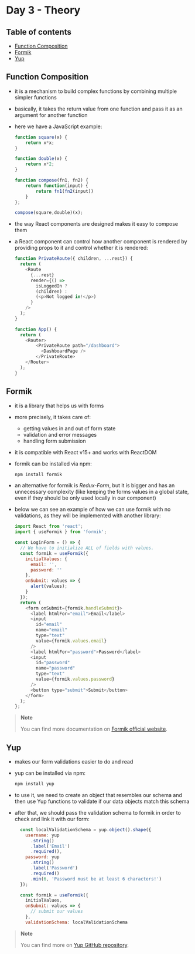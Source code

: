 # Day 3 - Theory

## Table of contents

- [Function Composition](#function-composition)
- [Formik](#formik)
- [Yup](#yup)

## Function Composition

- it is a mechanism to build complex functions by combining multiple simpler functions
- basically, it takes the return value from one function and pass it as an argument for another function
- here we have a JavaScript example:

  ```JavaScript
  function square(x) {
      return x*x;
  }

  function double(x) {
      return x*2;
  }

  function compose(fn1, fn2) {
      return function(input) {
          return fn1(fn2(input))
      }
  };

  compose(square,double)(x);
  ```

- the way React components are designed makes it easy to compose them
- a React component can control how another component is rendered by providing props to it and control whether it is rendered:

    ```JavaScript
    function PrivateRoute({ children, ...rest}) {
      return (
        <Route
          {...rest}
          render={() =>
            isLoggedIn ?
            (children) :
            (<p>Not logged in!</p>)
          }
        />
      );
    }

    function App() {
      return (
        <Router>
            <PrivateRoute path="/dashboard">
              <DashboardPage />
            </PrivateRoute>
        </Router>
      );
    }
    ```

## Formik

- it is a library that helps us with forms
- more precisely, it takes care of:
  - getting values in and out of form state
  - validation and error messages
  - handling form submission
- it is compatible with React v15+ and works with ReactDOM
- formik can be installed via npm:

  ```bash
  npm install formik
  ```

- an alternative for formik is *Redux-Form*, but it is bigger and has an unnecessary complexity (like keeping the forms values in a global state, even if they should be only used locally in our component)
- below we can see an example of how we can use formik with no validations, as they will be implemented with another library:

  ```JavaScript
  import React from 'react';
  import { useFormik } from 'formik';

  const LoginForm = () => {
    // We have to initialize ALL of fields with values.
    const formik = useFormik({
      initialValues: {
        email: '',
        password: ''
      },
      onSubmit: values => {
        alert(values);
      }
    });
    return (
      <form onSubmit={formik.handleSubmit}>
        <label htmlFor="email">Email</label>
        <input
          id="email"
          name="email"
          type="text"
          value={formik.values.email}
        />
        <label htmlFor="password">Password</label>
        <input
          id="password"
          name="password"
          type="text"
          value={formik.values.password}
        />
        <button type="submit">Submit</button>
      </form>
    );
  };
  ```

> **Note**
>
> You can find more documentation on [Formik official website](https://jaredpalmer.com/formik/docs/overview).

## Yup

- makes our form validations easier to do and read
- yup can be installed via npm:

  ```bash
  npm install yup
  ```

- to use it, we need to create an object that resembles our schema and then use Yup functions to validate if our data objects match this schema
- after that, we should pass the validation schema to formik in order to check and link it with our form:

  ```JavaScript
    const localValidationSchema = yup.object().shape({
      username: yup
        .string()
        .label('Email')
        .required(),
      password: yup
        .string()
        .label('Password')
        .required()
        .min(6, 'Password must be at least 6 characters!')
    });

    const formik = useFormik({
      initialValues,
      onSubmit: values => {
        // submit our values
      },
      validationSchema: localValidationSchema
  ```

> **Note**
>
> You can find more on [Yup GitHub repository](https://github.com/jquense/yup).
